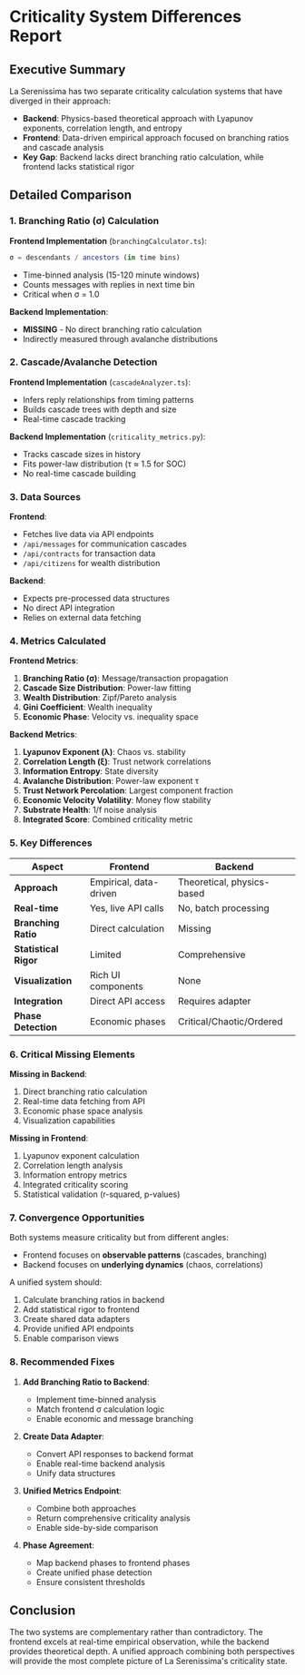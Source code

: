 # Criticality System Differences Report

## Executive Summary

La Serenissima has two separate criticality calculation systems that have diverged in their approach:
- **Backend**: Physics-based theoretical approach with Lyapunov exponents, correlation length, and entropy
- **Frontend**: Data-driven empirical approach focused on branching ratios and cascade analysis
- **Key Gap**: Backend lacks direct branching ratio calculation, while frontend lacks statistical rigor

## Detailed Comparison

### 1. Branching Ratio (σ) Calculation

**Frontend Implementation** (`branchingCalculator.ts`):
```typescript
σ = descendants / ancestors (in time bins)
```
- Time-binned analysis (15-120 minute windows)
- Counts messages with replies in next time bin
- Critical when σ = 1.0

**Backend Implementation**: 
- **MISSING** - No direct branching ratio calculation
- Indirectly measured through avalanche distributions

### 2. Cascade/Avalanche Detection

**Frontend Implementation** (`cascadeAnalyzer.ts`):
- Infers reply relationships from timing patterns
- Builds cascade trees with depth and size
- Real-time cascade tracking

**Backend Implementation** (`criticality_metrics.py`):
- Tracks cascade sizes in history
- Fits power-law distribution (τ ≈ 1.5 for SOC)
- No real-time cascade building

### 3. Data Sources

**Frontend**:
- Fetches live data via API endpoints
- `/api/messages` for communication cascades
- `/api/contracts` for transaction data
- `/api/citizens` for wealth distribution

**Backend**:
- Expects pre-processed data structures
- No direct API integration
- Relies on external data fetching

### 4. Metrics Calculated

**Frontend Metrics**:
1. **Branching Ratio (σ)**: Message/transaction propagation
2. **Cascade Size Distribution**: Power-law fitting
3. **Wealth Distribution**: Zipf/Pareto analysis
4. **Gini Coefficient**: Wealth inequality
5. **Economic Phase**: Velocity vs. inequality space

**Backend Metrics**:
1. **Lyapunov Exponent (λ)**: Chaos vs. stability
2. **Correlation Length (ξ)**: Trust network correlations
3. **Information Entropy**: State diversity
4. **Avalanche Distribution**: Power-law exponent τ
5. **Trust Network Percolation**: Largest component fraction
6. **Economic Velocity Volatility**: Money flow stability
7. **Substrate Health**: 1/f noise analysis
8. **Integrated Score**: Combined criticality metric

### 5. Key Differences

| Aspect | Frontend | Backend |
|--------|----------|---------|
| **Approach** | Empirical, data-driven | Theoretical, physics-based |
| **Real-time** | Yes, live API calls | No, batch processing |
| **Branching Ratio** | Direct calculation | Missing |
| **Statistical Rigor** | Limited | Comprehensive |
| **Visualization** | Rich UI components | None |
| **Integration** | Direct API access | Requires adapter |
| **Phase Detection** | Economic phases | Critical/Chaotic/Ordered |

### 6. Critical Missing Elements

**Missing in Backend**:
1. Direct branching ratio calculation
2. Real-time data fetching from API
3. Economic phase space analysis
4. Visualization capabilities

**Missing in Frontend**:
1. Lyapunov exponent calculation
2. Correlation length analysis
3. Information entropy metrics
4. Integrated criticality scoring
5. Statistical validation (r-squared, p-values)

### 7. Convergence Opportunities

Both systems measure criticality but from different angles:
- Frontend focuses on **observable patterns** (cascades, branching)
- Backend focuses on **underlying dynamics** (chaos, correlations)

A unified system should:
1. Calculate branching ratios in backend
2. Add statistical rigor to frontend
3. Create shared data adapters
4. Provide unified API endpoints
5. Enable comparison views

### 8. Recommended Fixes

1. **Add Branching Ratio to Backend**:
   - Implement time-binned analysis
   - Match frontend σ calculation logic
   - Enable economic and message branching

2. **Create Data Adapter**:
   - Convert API responses to backend format
   - Enable real-time backend analysis
   - Unify data structures

3. **Unified Metrics Endpoint**:
   - Combine both approaches
   - Return comprehensive criticality analysis
   - Enable side-by-side comparison

4. **Phase Agreement**:
   - Map backend phases to frontend phases
   - Create unified phase detection
   - Ensure consistent thresholds

## Conclusion

The two systems are complementary rather than contradictory. The frontend excels at real-time empirical observation, while the backend provides theoretical depth. A unified approach combining both perspectives will provide the most complete picture of La Serenissima's criticality state.